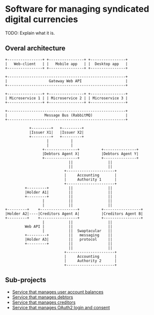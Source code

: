 Software for managing syndicated digital currencies
===================================================

TODO: Explain what it is.


Overal architecture
-------------------


```
+----------------+ +----------------+ +----------------+
|   Web-client   | |   Mobile app   | |  Desktop app   |
+----------------+ +----------------+ +----------------+

+------------------------------------------------------+
|                   Gateway Web API                    |
+------------------------------------------------------+

+----------------+ +----------------+ +----------------+
| Microservice 1 | | Microservice 2 | | Microservice 3 |
+----------------+ +----------------+ +----------------+

+------------------------------------------------------+
|                 Message Bus (RabbitMQ)               |
+------------------------------------------------------+
```


```
           +---------+   +---------+
           |Issuer X1|   |Issuer X2|
           +---------+   +---------+
                   |          |
                   |          |
                 +---------------+          +---------------+
                 |Debtors Agent X|          |Debtors Agent Y|
                 +---------------+          +---------------+
                             ||                ||
                             ||                ||
                           +----------------------+
                           |     Accounting       |
                           |     Authority 1      |
                           +----------------------+
         +---------+         ||                ||
         |Holder A1|         ||                ||
         +---------+         ||                ||
                 |           ||                ||
                 |           ||                ||
+---------+    +-----------------+          +-----------------+
|Holder A2|----|Creditors Agent A|          |Creditors Agent B|
+---------+    +-----------------+          +-----------------+
                 |           ||                ||
         Web API |           ||                ||
                 |           ||  Swaptacular   ||
         +---------+         ||   messaging    ||
         |Holder A3|         ||   protocol     ||
         +---------+         ||                ||
                             ||                ||
                           +----------------------+
                           |     Accounting       |
                           |     Authority 2      |
                           +----------------------+
```


Sub-projects
------------

* [Service that manages user account balances](https://github.com/epandurski/swpt_accounts)
* [Service that manages debtors](https://github.com/epandurski/swpt_debtors)
* [Service that manages creditors](https://github.com/epandurski/swpt_creditors)
* [Service that manages OAuth2 login and consent](https://github.com/epandurski/swpt_login)
